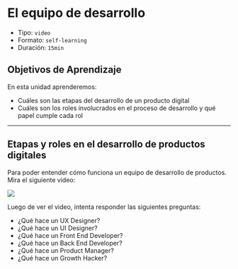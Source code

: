 # El equipo de desarrollo

- Tipo: `video`
- Formato: `self-learning`
- Duración: `15min`

## Objetivos de Aprendizaje

En esta unidad aprenderemos:

* Cuáles son las etapas del desarrollo de un producto digital
* Cuáles son los roles involucrados en el proceso de desarrollo y qué papel cumple cada rol

***

## Etapas y roles en el desarrollo de productos digitales

Para poder entender cómo funciona un equipo de desarrollo de productos. Mira el siguiente video: 

[![](https://lh5.googleusercontent.com/Nw1xRXhRhwllHgKL4m6xCFmPCubo7wgZ0bi7NSnRQk-FJm5AWPeJKbrF9yY3Uv8XJGbYcJhL6xDwBDkxYrf3fRjnp8__diJ8pJbnuTpD-KDTo4jXmu9QHkmjogOsOLfDpFN6AeIU9Hg)](https://youtu.be/ge4h5uJN6KI)


Luego de ver el video, intenta responder las siguientes preguntas:

* ¿Qué hace un UX Designer?
* ¿Qué hace un UI Designer?
* ¿Qué hace un Front End Developer?
* ¿Qué hace un Back End Developer?
* ¿Qué hace un Product Manager?
* ¿Qué hace un Growth Hacker?


